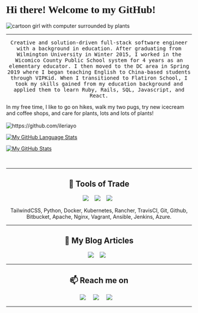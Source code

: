 <h1 style="font-family:verdana;">Hi there! Welcome to my GitHub! 👋🌵😊</h1> 

<img src="https://media-exp1.licdn.com/dms/image/C4E16AQG0UX2Ed84caw/profile-displaybackgroundimage-shrink_350_1400/0/1618936958802?e=1625702400&v=beta&t=uW-RsCtjpb0bwilKYzTqvaJcmaH7luQOBFpz8mFoL2U" alt="cartoon girl with computer surrounded by plants"/>

<hr>

 <p align="center">
  <samp>Creative and solution-driven full-stack software engineer with a background in education. After graduating from Wilmington University in Winter 2015, I worked in the Wicomico County Public School system for 4 years as an elementary educator. I then moved to the DC area in Spring 2019 where I began teaching English to China-based students through VIPKid. When I transitioned to Flatiron School, I took my skills gained from my education background and applied them to learn Ruby, Rails, SQL, Javascript, and React.

In my free time, I like to go on hikes, walk my two pugs, try new icecream and coffee shops, and care for plants, lots and lots of plants!
  </samp>
  <br> <br>
  <img src="https://komarev.com/ghpvc/?username=ileriayo" alt="https://github.com/ileriayo" />
</p>



[![My GitHub Language Stats](https://github-readme-stats.vercel.app/api/top-langs/?username=mermcintosh&langs_count=5&theme=vue)]()

[![My GitHub Stats](https://github-readme-stats.vercel.app/api/?username=mermcintosh&count_private=true&theme=vue&showicons=true)]()

 <br>
 


<hr>

<h2 align="center"> 🔭 Tools of Trade</h2>
<p align="center">
  <img src="https://img.shields.io/badge/node.js%20-%2343853D.svg?&style=for-the-badge&logo=node.js&logoColor=white" />&nbsp;&nbsp;&nbsp;
  <img src="https://img.shields.io/badge/react%20-%2300D9FF.svg?&style=for-the-badge&logo=react&logoColor=white" />&nbsp;&nbsp;&nbsp;
  <img src="https://img.shields.io/badge/tailwind-css%20-%231572B6.svg?&style=for-the-badge&logo=tailwind-css&logoColor=white" />&nbsp;&nbsp;
</p>
<p align="center">TailwindCSS, Python, Docker, Kubernetes, Rancher, TravisCI, Git, Github, Bitbucket, Apache, Nginx, Vagrant, Ansible, Jenkins, Azure.</p>

<hr>

<h2 align="center">💬 My Blog Articles</h2>
<p align="center" align='right'>
  <a target="_blank"href="https://dev.to/ileriayo"><img src="https://img.shields.io/badge/dev.to-%2312100E.svg?&style=for-the-badge&logo=dev.to&logoColor=white" /></a>&nbsp;&nbsp;&nbsp;
  <a target="_blank"href="https://medium.com/@ileriayoadebiyi"><img src="https://img.shields.io/badge/Medium%20-%231572B6.svg?&style=for-the-badge&logo=medium&logoColor=white" /></a>&nbsp;&nbsp;&nbsp;
</p>

<hr>

<h2  align="center">📫 Reach me on</h2>
<p align="center">
  <a target="_blank"href="https://www.linkedin.com/in/ileriayo-adebiyi-0328b1101/"><img src="https://img.shields.io/badge/linkedin-%230077B5.svg?&style=for-the-badge&logo=linkedin&logoColor=white" /></a>&nbsp;&nbsp;&nbsp;&nbsp;
  <a target="_blank"href="https://twitter.com/ileriayooo"><img src="https://img.shields.io/badge/twitter-%231DA1F2.svg?&style=for-the-badge&logo=twitter&logoColor=white" /></a>&nbsp;&nbsp;&nbsp;&nbsp;
  <a href="mailto:ileriayoadebiyi@gmail.com?subject=Hello%20Ileri,%20From%20Github"><img src="https://img.shields.io/badge/gmail-%23D14836.svg?&style=for-the-badge&logo=gmail&logoColor=white" /></a>&nbsp;&nbsp;&nbsp;&nbsp;
</p>

<hr>



<!--
**mermcintosh/mermcintosh** is a ✨ _special_ ✨ repository because its `README.md` (this file) appears on your GitHub profile.

Here are some ideas to get you started:

- 🔭 I’m currently working on ...
- 🌱 I’m currently learning ...
- 👯 I’m looking to collaborate on ...
- 🤔 I’m looking for help with ...
- 💬 Ask me about ...
- 📫 How to reach me: ...
- 😄 Pronouns: ...
- ⚡ Fun fact: ...
-->
